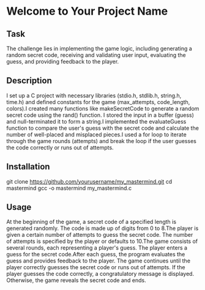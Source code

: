 # Welcome to Your Project Name

## Task
The challenge lies in implementing the game logic, including generating a random secret code, receiving and validating user input, evaluating the guess, and providing feedback to the player.

## Description
I set up a C project with necessary libraries (stdio.h, stdlib.h, string.h, time.h) and defined constants for the game (max_attempts, code_length, colors).I created many functions like makeSecretCode to generate a random secret code using the rand() function. I stored the input in a buffer (guess) and null-terminated it to form a string.I implemented the evaluateGuess function to compare the user's guess with the secret code and calculate the number of well-placed and misplaced pieces.I used a for loop to iterate through the game rounds (attempts) and break the loop if the user guesses the code correctly or runs out of attempts.



## Installation
git clone https://github.com/yourusername/my_mastermind.git
cd mastermind
gcc -o mastermind my_mastermind.c

## Usage
At the beginning of the game, a secret code of a specified length is generated randomly. The code is made up of digits from 0 to 8.The player is given a certain number of attempts to guess the secret code. The number of attempts is specified by the player or defaults to 10.The game consists of several rounds, each representing a player's guess. The player enters a guess for the secret code.After each guess, the program evaluates the guess and provides feedback to the player. The game continues until the player correctly guesses the secret code or runs out of attempts. If the player guesses the code correctly, a congratulatory message is displayed. Otherwise, the game reveals the secret code and ends.